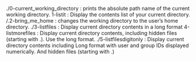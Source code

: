 ./0-current_working_directory : prints the absolute path name of the current working directory.
1-listit : Display the contents list of your current directory.
/.2-bring_me_home : changes the working directory to the user’s home directory.
./3-listfiles : Display current directory contents in a long format
4-listmorefiles : Display current directory contents, including hidden files (starting with .). Use the long format.
./5-listfilesdigitonly : Display current directory contents including Long format with user and group IDs displayed numerically. And hidden files (starting with .)
